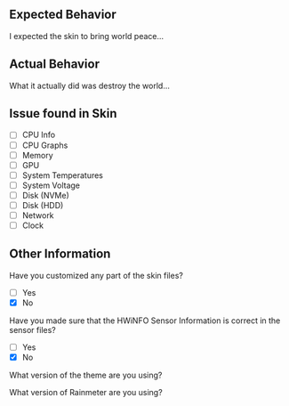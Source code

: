 ## Expected Behavior
I expected the skin to bring world peace...

## Actual Behavior 
What it actually did was destroy the world...

## Issue found in Skin
- [ ] CPU Info  
- [ ] CPU Graphs  
- [ ] Memory
- [ ] GPU
- [ ] System Temperatures 
- [ ] System Voltage
- [ ] Disk (NVMe)
- [ ] Disk (HDD)
- [ ] Network
- [ ] Clock

## Other Information
Have you customized any part of the skin files?
- [ ] Yes
- [x] No

Have you made sure that the HWiNFO Sensor Information is correct in the sensor files?  
- [ ] Yes
- [x] No

What version of the theme are you using?

What version of Rainmeter are you using?

